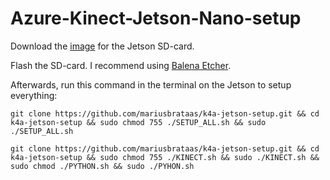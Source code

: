 # Azure-Kinect-Jetson-Nano-setup

Download the [image](https://developer.nvidia.com/jetson-nano-sd-card-image) for the Jetson SD-card.

Flash the SD-card. I recommend using [Balena Etcher](https://www.balena.io/etcher/).

Afterwards, run this command in the terminal on the Jetson to setup everything:

```
git clone https://github.com/mariusbrataas/k4a-jetson-setup.git && cd k4a-jetson-setup && sudo chmod 755 ./SETUP_ALL.sh && sudo ./SETUP_ALL.sh
```

```
git clone https://github.com/mariusbrataas/k4a-jetson-setup.git && cd k4a-jetson-setup && sudo chmod 755 ./KINECT.sh && sudo ./KINECT.sh && sudo chmod ./PYTHON.sh && sudo ./PYHON.sh
```
